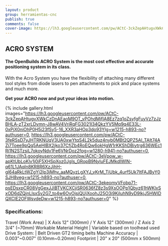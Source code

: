 ```yaml
---
layout: product
group: herramientas-cnc
publish: true
comments: false
cover-image: https://lh3.googleusercontent.com/pw/ACtC-3ckZepAHtugvXWkCzDnAEaoM9OT_vPOhdMjfIA8Ez7zq1oZsyfgFuyVz7zJzBHLA-zT2xrLDvmn-J8wAV4VriRqFG3021I34QkzYV5Mq9q4E33L-0xPjX0niOhP0H5j23fSy5-16_XXR3aHOp3do93YIg=w1215-h893-no?authuser=0
---
```


## ACRO SYSTEM

#### The OpenBuilds ACRO System is the most cost effective and accurate positioning system in its class.

With the Acro System you have the flexibility of attaching many different tool styles from diode lasers to pen attachments to pick and place systems and much more.

**Get your ACRO now and put your ideas into motion.**  

{% include gallery.html images="https://lh3.googleusercontent.com/pw/ACtC-3ckZepAHtugvXWkCzDnAEaoM9OT_vPOhdMjfIA8Ez7zq1oZsyfgFuyVz7zJzBHLA-zT2xrLDvmn-J8wAV4VriRqFG3021I34QkzYV5Mq9q4E33L-0xPjX0niOhP0H5j23fSy5-16_XXR3aHOp3do93YIg=w1215-h893-no?authuser=0, https://lh3.googleusercontent.com/pw/ACtC-3feRSsD7yJHTRKNUqV3UA0xwYtqS4L2k5duz4nyb0MBt2QPZ5AI_TAIt74AZi7Toee9pQq5AeHIBX2jko37CfjZb4RoEQw6okHgW1rKKShDBiytrg636WEc1Ri1N2STzsiL7okoyNdv1Fe6VNrDoz2fpg=w1280-h941-no?authuser=0, https://lh3.googleusercontent.com/pw/ACtC-3eVpow_w-apKtUbLoKlv1j0jF5XHSpXoz0JgIs_GRopB9NyluFEJMkdIWIN-q61L1JAqln8KR8R6XzJjhH-gl64aRkLtWZgYj2Ip3jMhv_aaMQyzLgXYJ_vKrM_TiUbk_4urf5Uk7ItFAJByY0SJH8veg=w1215-h893-no?authuser=0, https://lh3.googleusercontent.com/pw/ACtC-3ekeomyVFobp71-psEDsxpCR08VgGexJJlBTVKCXCjiSR0636fZ8z3s9XsOOPp1Qbyz61hWKlxSxOD6dZQjnLlsxSv2G7_to4w6OyOjsjQUjXoohJ25O3i9KjIuhN9yD9lkjJ5HWIDQXCIE2OFWsvdeDw=w1215-h893-no?authuser=0" %}

### Specifications:

Travel (Work Area) | X Axis 12" (300mm) / Y Axis 12" (300mm) / Z Axis 2 3/4" (~70mm)
Workable Material Height | Variable based on toolhead used
Drive System: | Belt Driven GT2 timing belts
Machine Accuracy | 0.003"~0.007" (0.10mm~0.20mm)
Footprint | 20" x 20" (500mm x 500mm)
